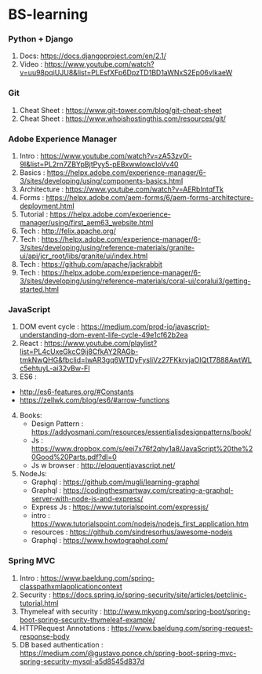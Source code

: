 # BS-learning


### Python + Django

1. Docs: <https://docs.djangoproject.com/en/2.1/>
2. Video : <https://www.youtube.com/watch?v=uu98pqiUJU8&list=PLEsfXFp6DpzTD1BD1aWNxS2Ep06vIkaeW>


### Git
1. Cheat Sheet : <https://www.git-tower.com/blog/git-cheat-sheet>
2. Cheat Sheet : <https://www.whoishostingthis.com/resources/git/>


### Adobe Experience Manager
1. Intro : <https://www.youtube.com/watch?v=zA53zv0l-9I&list=PL2rn7ZBYpBjtPyy5-pEBxwwIowcIoVv40>
2. Basics : <https://helpx.adobe.com/experience-manager/6-3/sites/developing/using/components-basics.html>
3. Architecture : <https://www.youtube.com/watch?v=AERbIntqfTk>
4. Forms : <https://helpx.adobe.com/aem-forms/6/aem-forms-architecture-deployment.html>
5. Tutorial : <https://helpx.adobe.com/experience-manager/using/first_aem63_website.html>
6. Tech : <http://felix.apache.org/>
7. Tech : <https://helpx.adobe.com/experience-manager/6-3/sites/developing/using/reference-materials/granite-ui/api/jcr_root/libs/granite/ui/index.html>
8. Tech : <https://github.com/apache/jackrabbit>
9. Tech : <https://helpx.adobe.com/experience-manager/6-3/sites/developing/using/reference-materials/coral-ui/coralui3/getting-started.html>

### JavaScript
1. DOM event cycle : <https://medium.com/prod-io/javascript-understanding-dom-event-life-cycle-49e1cf62b2ea>
2. React : <https://www.youtube.com/playlist?list=PL4cUxeGkcC9ij8CfkAY2RAGb-tmkNwQHG&fbclid=IwAR3gq6WTDyFysliVz27FKkrvjaOIQtT7888AwtWLc5ehtuyL-ai32vBw-FI>
3. ES6 : 
* <http://es6-features.org/#Constants>
*  <https://zellwk.com/blog/es6/#arrow-functions>
4. Books:
    * Design Pattern : <https://addyosmani.com/resources/essentialjsdesignpatterns/book/>
    * Js : <https://www.dropbox.com/s/eei7x76f2qhy1a8/JavaScript%20the%20Good%20Parts.pdf?dl=0>
    * Js w browser : <http://eloquentjavascript.net/>
5. NodeJs:
    * Graphql : <https://github.com/mugli/learning-graphql>
    * Graphql : <https://codingthesmartway.com/creating-a-graphql-server-with-node-js-and-express/>
    * Express Js : <https://www.tutorialspoint.com/expressjs/>
    * intro : <https://www.tutorialspoint.com/nodejs/nodejs_first_application.htm>
    * resources : <https://github.com/sindresorhus/awesome-nodejs>
    * Graphql : <https://www.howtographql.com/>
    
    


### Spring MVC
1. Intro : <https://www.baeldung.com/spring-classpathxmlapplicationcontext>
2. Security : <https://docs.spring.io/spring-security/site/articles/petclinic-tutorial.html>
3. Thymeleaf with security : <http://www.mkyong.com/spring-boot/spring-boot-spring-security-thymeleaf-example/>
4. HTTPRequest Annotations : <https://www.baeldung.com/spring-request-response-body>
5. DB based authentication : <https://medium.com/@gustavo.ponce.ch/spring-boot-spring-mvc-spring-security-mysql-a5d8545d837d>

